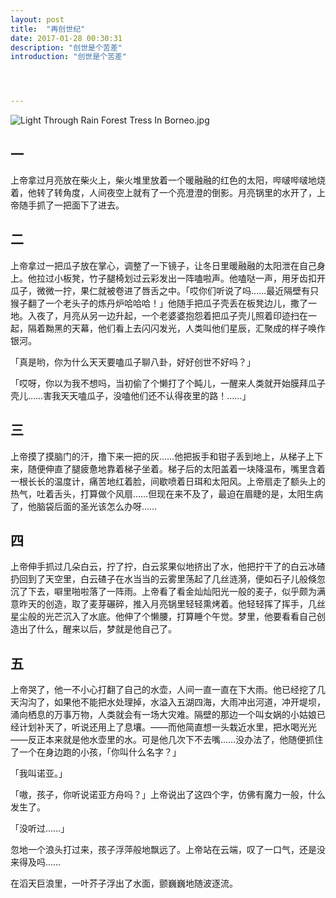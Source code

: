 ```yaml
---
layout: post
title:  "再创世纪"
date: 2017-01-28 00:30:31
description: "创世是个苦差"
introduction: "创世是个苦差"




---
```








![Light Through Rain Forest Tress In Borneo.jpg](http://oace90gvt.bkt.clouddn.com/Light%20Through%20Rain%20Forest%20Tress%20In%20Borneo.jpg)

## 一

上帝拿过月亮放在柴火上，柴火堆里放着一个暖融融的红色的太阳，哔啵哔啵地烧着，他转了转角度，人间夜空上就有了一个亮澄澄的倒影。月亮锅里的水开了，上帝随手抓了一把面下了进去。

##  二

上帝拿过一把瓜子放在掌心，调整了一下镜子，让冬日里暖融融的太阳泄在自己身上。他拉过小板凳，竹子腿椅划过云彩发出一阵嗑啦声。他嗑哒一声，用牙齿扣开瓜子，微微一拧，果仁就被卷进了唇舌之中。「哎你们听说了吗……最近隔壁有只猴子翻了一个老头子的炼丹炉哈哈哈！」他随手把瓜子壳丢在板凳边儿，撒了一地。入夜了，月亮从另一边升起，一个老婆婆抱怨着把瓜子壳儿照着印迹扫在一起，隔着黝黑的天幕，他们看上去闪闪发光，人类叫他们星辰，汇聚成的样子唤作银河。

「真是哟，你为什么天天要嗑瓜子聊八卦，好好创世不好吗？」

「哎呀，你以为我不想吗，当初偷了个懒打了个盹儿，一醒来人类就开始膜拜瓜子壳儿……害我天天嗑瓜子，没嗑他们还不认得夜里的路！……」



## 三

上帝摸了摸脑门的汗，撸下来一把的灰……他把扳手和钳子丢到地上，从梯子上下来，随便伸直了腿疲惫地靠着梯子坐着。梯子后的太阳盖着一块降温布，嘴里含着一根长长的温度计，痛苦地红着脸，间歇喷着日珥和太阳风。上帝扇走了额头上的热气，吐着舌头，打算做个风扇……但现在来不及了，最迫在眉睫的是，太阳生病了，他脑袋后面的圣光该怎么办呀……



## 四

上帝伸手抓过几朵白云，拧了拧，白云浆果似地挤出了水，他把拧干了的白云冰碴扔回到了天空里，白云碴子在水当当的云雾里荡起了几丝涟漪，便如石子儿般倏忽沉了下去，噼里啪啦落了一阵雨。上帝看了看金灿灿阳光一般的麦子，似乎颇为满意昨天的创造，取了麦芽碾碎，推入月亮锅里轻轻熏烤着。他轻轻挥了挥手，几丝星尘般的光芒沉入了水底。他伸了个懒腰，打算睡个午觉。梦里，他要看看自己创造出了什么，醒来以后，梦就是他自己了。



## 五

上帝哭了，他一不小心打翻了自己的水壶，人间一直一直在下大雨。他已经挖了几天沟沟了，如果他不能把水处理掉，水溢入五湖四海，大雨冲出河道，冲开堤坝，涌向栖息的万事万物，人类就会有一场大灾难。隔壁的那边一个叫女娲的小姑娘已经计划补天了，听说还用上了息壤。——而他简直想一头栽近水里，把水喝光光——反正本来就是他水壶里的水。可是他几次下不去嘴……没办法了，他随便抓住了一个在身边跑的小孩，「你叫什么名字？」

「我叫诺亚。」

「嗷，孩子，你听说诺亚方舟吗？」上帝说出了这四个字，仿佛有魔力一般，什么发生了。

「没听过……」

忽地一个浪头打过来，孩子浮萍般地飘远了。上帝站在云端，叹了一口气，还是没来得及吗……

在滔天巨浪里，一叶芥子浮出了水面，颤巍巍地随波逐流。


